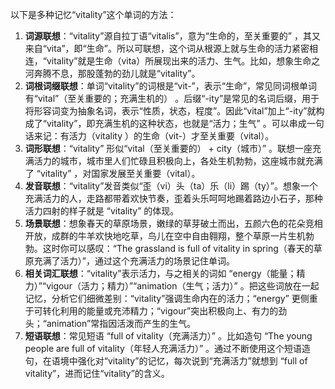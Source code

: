以下是多种记忆“vitality”这个单词的方法：
1. **词源联想**：“vitality”源自拉丁语“vitalis”，意为“生命的，至关重要的” ，其又来自“vita”，即“生命”。所以可联想，这个词从根源上就与生命的活力紧密相连，“vitality”就是生命（vita）所展现出来的活力、生气。比如，想象生命之河奔腾不息，那股蓬勃的劲儿就是“vitality”。 
2. **词根词缀联想**：单词“vitality”的词根是“vit-”，表示“生命”，常见同词根单词有“vital”（至关重要的；充满生机的） 。后缀“-ity”是常见的名词后缀，用于将形容词变为抽象名词，表示“性质，状态，程度”。因此“vital”加上“-ity”就构成了“vitality”，即充满生机的这种状态，也就是“活力；生气” 。可以串成一句话来记：有活力（vitality ）的生命（vit-）才至关重要（vital）。 
3. **词形联想**：“vitality” 形似“vital（至关重要的） + city（城市）” 。联想一座充满活力的城市，城市里人们忙碌且积极向上，各处生机勃勃，这座城市就充满了 “vitality” ，对国家发展至关重要（vital）。 
4. **发音联想**：“vitality”发音类似“歪（vi）头（ta）乐（li）踢（ty）”。想象一个充满活力的人，走路都带着欢快节奏，歪着头乐呵呵地踢着路边小石子，那种活力四射的样子就是 “vitality” 的体现。 
5. **场景联想**：想象春天的草原场景，嫩绿的草芽破土而出，五颜六色的花朵竞相开放，成群的牛羊欢快地吃草，鸟儿在空中自由翱翔，整个草原一片生机勃勃。这时你可以感叹：“The grassland is full of vitality in spring（春天的草原充满了活力）”，通过这个充满活力的场景记住单词。 
6. **相关词汇联想**：“vitality”表示活力，与之相关的词如 “energy（能量；精力）”“vigour（活力；精力）”“animation（生气；活力）” 。把这些词放在一起记忆，分析它们细微差别：“vitality”强调生命内在的活力；“energy” 更侧重于可转化利用的能量或充沛精力；“vigour”突出积极向上、有力的劲头；“animation”常指因活泼而产生的生气。 
7. **短语联想**：常见短语 “full of vitality（充满活力）” 。比如造句 “The young people are full of vitality（年轻人充满活力）” 。通过不断使用这个短语造句，在语境中强化对“vitality”的记忆，每次说到“充满活力”就想到 “full of vitality”，进而记住“vitality”的含义。 